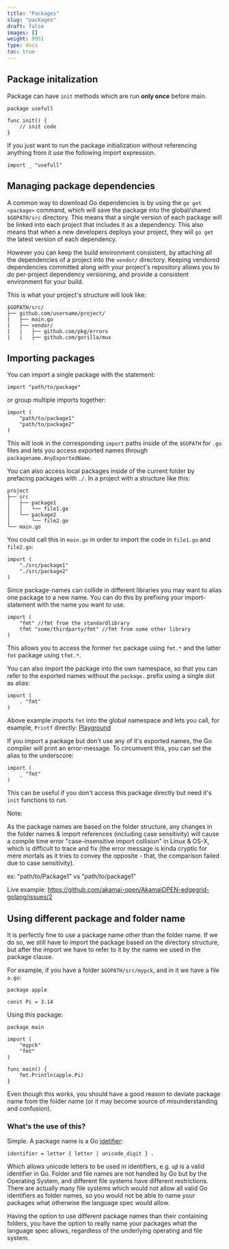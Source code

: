 ```yaml
---
title: "Packages"
slug: "packages"
draft: false
images: []
weight: 9951
type: docs
toc: true
---
```


## Package initalization
Package can have `init` methods which are run **only once** before main.

    package usefull

    func init() {
        // init code
    }

If you just want to run the package initialization without referencing anything from it use the following import expression.

    import _ "usefull"

## Managing package dependencies
A common way to download Go dependencies is by using the `go get <package>` command, which will save the package into the global/shared `$GOPATH/src` directory.  This means that a single version of each package will be linked into each project that includes it as a dependency. This also means that when a new developers deploys your project, they will `go get` the latest version of each dependency.

However you can keep the build environment consistent, by attaching all the dependencies of a project into the `vendor/` directory. Keeping vendored dependencies committed along with your project's repository allows you to do per-project dependency versioning, and provide a consistent environment for your build.

This is what your project's structure will look like:

    $GOPATH/src/
    ├── github.com/username/project/
    |   ├── main.go 
    |   ├── vendor/
    |   |   ├── github.com/pkg/errors
    |   |   ├── github.com/gorilla/mux

## Importing packages
You can import a single package with the statement:

    import "path/to/package"

or group multiple imports together:

    import (
        "path/to/package1"
        "path/to/package2"
    )

This will look in the corresponding `import` paths inside of the `$GOPATH` for `.go` files and lets you access exported names through `packagename.AnyExportedName`.

You can also access local packages inside of the current folder by prefacing packages with `./`. In a project with a structure like this:

    project
    ├── src
    │   ├── package1
    │   │   └── file1.go
    │   └── package2
    │       └── file2.go
    └── main.go

You could call this in `main.go` in order to import the code in `file1.go` and `file2.go`:

    import (
        "./src/package1"
        "./src/package2"
    )

Since package-names can collide in different libraries you may want to alias one package to a new name. You can do this by prefixing your import-statement with the name you want to use.

    import (
        "fmt" //fmt from the standardlibrary
        tfmt "some/thirdparty/fmt" //fmt from some other library
    )

This allows you to access the former `fmt` package using `fmt.*` and the latter `fmt` package using `tfmt.*`.

You can also import the package into the own namespace, so that you can refer to the exported names without the `package.` prefix using a single dot as alias:

    import (
        . "fmt"
    )

Above example imports `fmt` into the global namespace and lets you call, for example, `Printf` directly: [Playground](https://play.golang.org/p/CT2V79T7h3)

If you import a package but don't use any of it's exported names, the Go compiler will print an error-message. To circumvent this, you can set the alias to the underscore:

    import (
        _ "fmt"
    )

This can be useful if you don't access this package directly but need it's `init` functions to run.

Note:

As the package names are based on the folder structure, any changes in the folder names & import references (including case sensitivity) will cause a compile time error "case-insensitive import collision" in Linux & OS-X, which is difficult to trace and fix (the error message is kinda cryptic for mere mortals as it tries to convey the opposite - that, the comparison failed due to case sensitivity).

ex: "path/to/Package1" vs "path/to/package1"

Live example: 
https://github.com/akamai-open/AkamaiOPEN-edgegrid-golang/issues/2

## Using different package and folder name
It is perfectly fine to use a package name other than the folder name. If we do so, we still have to import the package based on the directory structure, but after the import we have to refer to it by the name we used in the package clause.

For example, if you have a folder `$GOPATH/src/mypck`, and in it we have a file `a.go`:

    package apple

    const Pi = 3.14

Using this package:

    package main

    import (
        "mypck"
        "fmt"
    )

    func main() {
        fmt.Println(apple.Pi)
    }

Even though this works, you should have a good reason to deviate package name from the folder name (or it may become source of misunderstanding and confusion).

### What's the use of this?

Simple. A package name is a Go [idetifier][2]:

    identifier = letter { letter | unicode_digit } .

Which allows unicode letters to be used in identifiers, e.g. `αβ` is a valid identifier in Go. Folder and file names are not handled by Go but by the Operating System, and different file systems have different restrictions. There are actually many file systems which would not allow all valid Go identifiers as folder names, so you would not be able to name your packages what otherwise the language spec would allow.

Having the option to use different package names than their containing folders, you have the option to really name your packages what the language spec allows, regardless of the underlying operating and file system.

  [1]: https://golang.org/ref/spec#Package_clause
  [2]: https://golang.org/ref/spec#Identifiers

